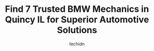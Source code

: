 ---
layout: ampstory
image: https://images.unsplash.com/photo-1575496917055-f23c822796eb?ixlib=rb-4.0.3&ixid=MnwxMjA3fDB8MHxwaG90by1wYWdlfHx8fGVufDB8fHx8&auto=format&fit=crop&w=640&h=853&q=80
author: techidn
featured: false
description: Experience the excellence of automotive service by visiting the 7 best BMW Mechanic in Quincy IL, USA. With their expertise, attention to detail, and commitment to customer satisfaction, you
title: Find 7 Trusted BMW Mechanics in Quincy IL for Superior Automotive Solutions
cover:
   title: Find 7 Trusted BMW Mechanics in Quincy IL for Superior Automotive Solutions
   subtitle: Rickpate
   background: https://images.unsplash.com/photo-1575496917055-f23c822796eb?ixlib=rb-4.0.3&ixid=MnwxMjA3fDB8MHxwaG90by1wYWdlfHx8fGVufDB8fHx8&auto=format&fit=crop&w=640&h=853&q=80

pages: 
 - layout: thirds
   top: <h1>#1 Midas</h1>
   bottom: "<p>Great place to take your car! They are always friendly and kind welcome you with a smile. Car drives smooth everytime I get it back! No issues</p>"
   background: https://www.knot35.com/toplist/wp-content/uploads/2023/06/best-bmw-mechanic-1-in-quincy-il-1685841567.jpeg
   backgroundblur: true
 - layout: thirds
   top: <h1>#2 Elligsen Automotive, Inc.</h1>
   bottom: "<p>734 Locust St, Quincy, IL 62301, United States</p>"
   background: https://www.knot35.com/toplist/wp-content/uploads/2023/06/best-bmw-mechanic-2-in-quincy-il-1685841567.jpeg
   cta:
      link: https://www.knot35.com/toplist/find-7-trusted-bmw-mechanics-in-quincy-il-for-superior-automotive-solutions/
      text: Find 7 Trusted BMW Mechanics in Quincy IL for Superior Automotive Solutions
 - layout: thirds
   top: <h1>#3 Niehaus Auto, Inc.</h1>
   bottom: "<p>3507 S Glendale Dr, Quincy, IL 62301, United States</p>"
   background: https://www.knot35.com/toplist/wp-content/uploads/2023/06/best-bmw-mechanic-3-in-quincy-il-1685841567.jpeg
   cta:
      link: https://www.knot35.com/toplist/find-7-trusted-bmw-mechanics-in-quincy-il-for-superior-automotive-solutions/
      text: Find 7 Trusted BMW Mechanics in Quincy IL for Superior Automotive Solutions
 - layout: thirds
   top: <h1>#4 Exhaust & Auto Center Inc</h1>
   bottom: "<p>800 N 24th St, Quincy, IL 62301, United States</p>"
   background: https://images.unsplash.com/photo-1527067829737-402993088e6b?ixlib=rb-4.0.3&ixid=MnwxMjA3fDB8MHxwaG90by1wYWdlfHx8fGVufDB8fHx8&auto=format&fit=crop&w=640&h=853&q=80
   cta:
      link: https://www.knot35.com/toplist/find-7-trusted-bmw-mechanics-in-quincy-il-for-superior-automotive-solutions/
      text: Find 7 Trusted BMW Mechanics in Quincy IL for Superior Automotive Solutions
 - layout: thirds
   top: <h1>#5 Spring Street Automotive</h1>
   bottom: "<p>1701 Spring St, Quincy, IL 62301, United States</p>"
   background: https://images.unsplash.com/photo-1618556658017-fd9c732d1360?ixlib=rb-4.0.3&ixid=MnwxMjA3fDB8MHxwaG90by1wYWdlfHx8fGVufDB8fHx8&auto=format&fit=crop&w=640&h=853&q=80
   cta:
      link: https://www.knot35.com/toplist/find-7-trusted-bmw-mechanics-in-quincy-il-for-superior-automotive-solutions/
      text: Find 7 Trusted BMW Mechanics in Quincy IL for Superior Automotive Solutions
 - layout: thirds
   top: <h1>#6 Booher Automotive & Align Services</h1>
   bottom: "<p>2529 Locust St, Quincy, IL 62301, United States</p>"
   background: https://images.unsplash.com/photo-1522441815192-d9f04eb0615c?ixlib=rb-4.0.3&ixid=MnwxMjA3fDB8MHxwaG90by1wYWdlfHx8fGVufDB8fHx8&auto=format&fit=crop&w=640&h=853&q=80
   cta:
      link: https://www.knot35.com/toplist/find-7-trusted-bmw-mechanics-in-quincy-il-for-superior-automotive-solutions/
      text: Find 7 Trusted BMW Mechanics in Quincy IL for Superior Automotive Solutions
 - layout: thirds
   top: <h1>#7 Performance Auto Center</h1>
   bottom: "<p>2532 Broadway St, Quincy, IL 62301, United States</p>"
   background: https://images.unsplash.com/photo-1608411404720-c8f0417bcdba?ixlib=rb-4.0.3&ixid=MnwxMjA3fDB8MHxwaG90by1wYWdlfHx8fGVufDB8fHx8&auto=format&fit=crop&w=640&h=853&q=80
   cta:
      link: https://www.knot35.com/toplist/find-7-trusted-bmw-mechanics-in-quincy-il-for-superior-automotive-solutions/
      text: Find 7 Trusted BMW Mechanics in Quincy IL for Superior Automotive Solutions
 - layout: thirds
   middle: Continue reading...
   background: https://images.unsplash.com/photo-1549241520-425e3dfc01cb?ixlib=rb-4.0.3&ixid=MnwxMjA3fDB8MHxwaG90by1wYWdlfHx8fGVufDB8fHx8&auto=format&fit=crop&w=640&h=853&q=80
   cta:
      link: https://www.knot35.com/toplist/find-7-trusted-bmw-mechanics-in-quincy-il-for-superior-automotive-solutions/
      text: Find 7 Trusted BMW Mechanics in Quincy IL for Superior Automotive Solutions
      
---